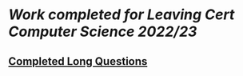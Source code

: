 # ***Work completed for Leaving Cert Computer Science 2022/23***
## [Completed Long Questions](https://github.com/alyxdeburca/leavingcertCS/blob/main/COMPUTER_SCIENCE.ipynb)
